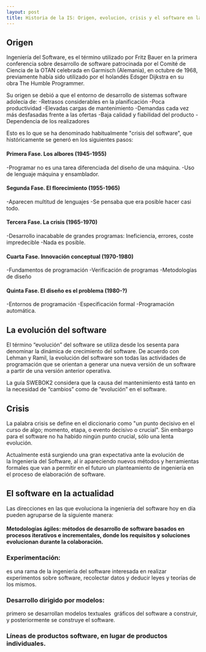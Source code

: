 ```yaml
---
layout: post
title: Historia de la IS: Origen, evolucion, crisis y el software en la actualidad
---
```


## Origen

Ingeniería del Software, es el término utilizado por Fritz Bauer en la primera conferencia sobre desarrollo de software patrocinada por el Comité de Ciencia de la OTAN celebrada en Garmisch (Alemania), en octubre de 1968, previamente había sido utilizado por el holandés Edsger Dijkstra en su obra The Humble Programmer.

Su origen se debió a que el entorno de desarrollo de sistemas software adolecía de:
-Retrasos considerables en la planificación
-Poca productividad
-Elevadas cargas de mantenimiento
-Demandas cada vez más desfasadas frente a las ofertas
-Baja calidad y fiabilidad del producto
-Dependencia de los realizadores

Esto es lo que se ha denominado habitualmente "crisis del software", que históricamente se generó en los siguientes pasos:

#### Primera Fase. Los albores (1945-1955)
-Programar no es una tarea diferenciada del diseño de una máquina. 
-Uso de lenguaje máquina y ensamblador.
#### Segunda Fase. El florecimiento (1955-1965)
-Aparecen multitud de lenguajes
-Se pensaba que era posible hacer casi todo.
#### Tercera Fase. La crisis (1965-1970)
-Desarrollo inacabable de grandes programas: Ineficiencia, errores, coste impredecible
-Nada es posible.
#### Cuarta Fase. Innovación conceptual (1970-1980)
-Fundamentos de programación
-Verificación de programas
-Metodologías de diseño
#### Quinta Fase. El diseño es el problema (1980-?)
-Entornos de programación
-Especificación formal 
-Programación automática.

## La evolución del software
El término “evolución” del software se utiliza desde los sesenta para denominar la dinámica de crecimiento del software. De acuerdo con Lehman y Ramil, la evolución del software son todas las actividades de programación que se orientan a generar una nueva versión de un software a partir de una versión anterior operativa. 

La guía SWEBOK2 considera que la causa del mantenimiento está tanto en la necesidad de “cambios” como de “evolución” en el software.

## Crisis
La palabra crisis se define en el diccionario como "un punto decisivo en el curso de algo; momento, etapa, o evento decisivo o crucial". Sin embargo para el software no ha habido ningún punto crucial, sólo una lenta evolución.

Actualmente está surgiendo una gran expectativa ante la evolución de la Ingeniería del Software, al ir apareciendo nuevos métodos y herramientas formales que van a permitir en el futuro un planteamiento de ingeniería en el proceso de elaboración de software.

## El software en la actualidad
Las direcciones en las que evoluciona la ingeniería del software hoy en día pueden agruparse de la siguiente manera:
#### Metodologías ágiles: métodos de desarrollo de software basados en procesos iterativos e incrementales, donde los requisitos y soluciones evolucionan durante la colaboración.

### Experimentación: 
es una rama de la ingeniería del software interesada en realizar experimentos sobre software, recolectar datos y deducir leyes y teorías de los mismos.
### Desarrollo dirigido por modelos: 
primero se desarrollan modelos textuales  gráficos del software a construir, y posteriormente se construye el software.
### Líneas de productos software, en lugar de productos individuales.

